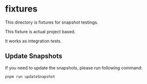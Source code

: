 # __fixtures__

This directory is fixtures for snapshot testings.

This fixture is actual project based.

It works as integration tests.

## Update Snapshots

If you need to update the snapshots, please run following command:

```sh
pnpm run updateSnapshot
```
